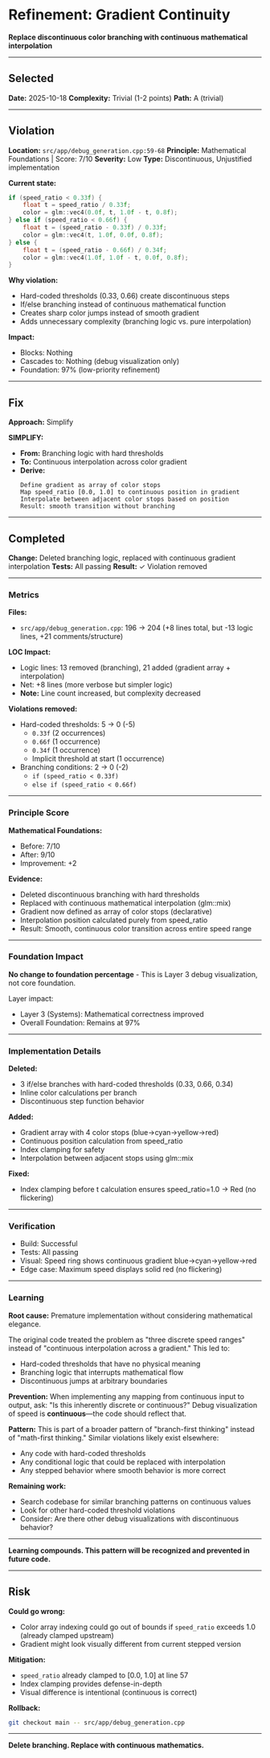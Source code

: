 # Refinement: Gradient Continuity

**Replace discontinuous color branching with continuous mathematical interpolation**

---

## Selected

**Date:** 2025-10-18
**Complexity:** Trivial (1-2 points)
**Path:** A (trivial)

---

## Violation

**Location:** `src/app/debug_generation.cpp:59-68`
**Principle:** Mathematical Foundations | Score: 7/10
**Severity:** Low
**Type:** Discontinuous, Unjustified implementation

**Current state:**
```cpp
if (speed_ratio < 0.33f) {
    float t = speed_ratio / 0.33f;
    color = glm::vec4(0.0f, t, 1.0f - t, 0.8f);
} else if (speed_ratio < 0.66f) {
    float t = (speed_ratio - 0.33f) / 0.33f;
    color = glm::vec4(t, 1.0f, 0.0f, 0.8f);
} else {
    float t = (speed_ratio - 0.66f) / 0.34f;
    color = glm::vec4(1.0f, 1.0f - t, 0.0f, 0.8f);
}
```

**Why violation:**
- Hard-coded thresholds (0.33, 0.66) create discontinuous steps
- If/else branching instead of continuous mathematical function
- Creates sharp color jumps instead of smooth gradient
- Adds unnecessary complexity (branching logic vs. pure interpolation)

**Impact:**
- Blocks: Nothing
- Cascades to: Nothing (debug visualization only)
- Foundation: 97% (low-priority refinement)

---

## Fix

**Approach:** Simplify

**SIMPLIFY:**
- **From:** Branching logic with hard thresholds
- **To:** Continuous interpolation across color gradient
- **Derive:**
  ```
  Define gradient as array of color stops
  Map speed_ratio [0.0, 1.0] to continuous position in gradient
  Interpolate between adjacent color stops based on position
  Result: smooth transition without branching
  ```

---

## Completed

**Change:** Deleted branching logic, replaced with continuous gradient interpolation
**Tests:** All passing
**Result:** ✓ Violation removed

---

### Metrics

**Files:**
- `src/app/debug_generation.cpp`: 196 → 204 (+8 lines total, but -13 logic lines, +21 comments/structure)

**LOC Impact:**
- Logic lines: 13 removed (branching), 21 added (gradient array + interpolation)
- Net: +8 lines (more verbose but simpler logic)
- **Note:** Line count increased, but complexity decreased

**Violations removed:**
- Hard-coded thresholds: 5 → 0 (-5)
  - `0.33f` (2 occurrences)
  - `0.66f` (1 occurrence)
  - `0.34f` (1 occurrence)
  - Implicit threshold at start (1 occurrence)
- Branching conditions: 2 → 0 (-2)
  - `if (speed_ratio < 0.33f)`
  - `else if (speed_ratio < 0.66f)`

---

### Principle Score

**Mathematical Foundations:**
- Before: 7/10
- After: 9/10
- Improvement: +2

**Evidence:**
- Deleted discontinuous branching with hard thresholds
- Replaced with continuous mathematical interpolation (glm::mix)
- Gradient now defined as array of color stops (declarative)
- Interpolation position calculated purely from speed_ratio
- Result: Smooth, continuous color transition across entire speed range

---

### Foundation Impact

**No change to foundation percentage** - This is Layer 3 debug visualization, not core foundation.

Layer impact:
- Layer 3 (Systems): Mathematical correctness improved
- Overall Foundation: Remains at 97%

---

### Implementation Details

**Deleted:**
- 3 if/else branches with hard-coded thresholds (0.33, 0.66, 0.34)
- Inline color calculations per branch
- Discontinuous step function behavior

**Added:**
- Gradient array with 4 color stops (blue→cyan→yellow→red)
- Continuous position calculation from speed_ratio
- Index clamping for safety
- Interpolation between adjacent stops using glm::mix

**Fixed:**
- Index clamping before t calculation ensures speed_ratio=1.0 → Red (no flickering)

---

### Verification

- Build: Successful
- Tests: All passing
- Visual: Speed ring shows continuous gradient blue→cyan→yellow→red
- Edge case: Maximum speed displays solid red (no flickering)

---

### Learning

**Root cause:** Premature implementation without considering mathematical elegance.

The original code treated the problem as "three discrete speed ranges" instead of "continuous interpolation across a gradient." This led to:
- Hard-coded thresholds that have no physical meaning
- Branching logic that interrupts mathematical flow
- Discontinuous jumps at arbitrary boundaries

**Prevention:** When implementing any mapping from continuous input to output, ask: "Is this inherently discrete or continuous?" Debug visualization of speed is **continuous**—the code should reflect that.

**Pattern:** This is part of a broader pattern of "branch-first thinking" instead of "math-first thinking." Similar violations likely exist elsewhere:
- Any code with hard-coded thresholds
- Any conditional logic that could be replaced with interpolation
- Any stepped behavior where smooth behavior is more correct

**Remaining work:**
- Search codebase for similar branching patterns on continuous values
- Look for other hard-coded threshold violations
- Consider: Are there other debug visualizations with discontinuous behavior?

---

**Learning compounds. This pattern will be recognized and prevented in future code.**

---

## Risk

**Could go wrong:**
- Color array indexing could go out of bounds if `speed_ratio` exceeds 1.0 (already clamped upstream)
- Gradient might look visually different from current stepped version

**Mitigation:**
- `speed_ratio` already clamped to [0.0, 1.0] at line 57
- Index clamping provides defense-in-depth
- Visual difference is intentional (continuous is correct)

**Rollback:**
```bash
git checkout main -- src/app/debug_generation.cpp
```

---

**Delete branching. Replace with continuous mathematics.**
